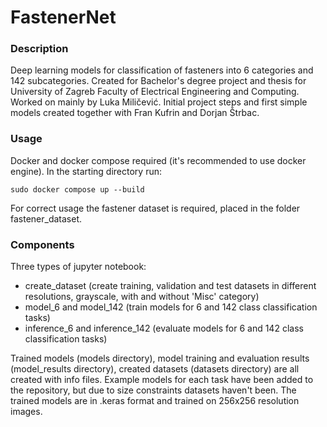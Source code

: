 # FastenerNet

### Description

Deep learning models for classification of fasteners into 6 categories and 142 subcategories.
Created for Bachelor's degree project and thesis for University of Zagreb Faculty of Electrical Engineering and Computing.
Worked on mainly by Luka Miličević. Initial project steps and first simple models created together with Fran Kufrin and Dorjan Štrbac.

### Usage

Docker and docker compose required (it's recommended to use docker engine). In the starting directory run:
```
sudo docker compose up --build
```
For correct usage the fastener dataset is required, placed in the folder fastener_dataset.

### Components

Three types of jupyter notebook:
- create_dataset (create training, validation and test datasets in different resolutions, grayscale, with and without 'Misc' category)
- model_6 and model_142 (train models for 6 and 142 class classification tasks)
- inference_6 and inference_142 (evaluate models for 6 and 142 class classification tasks)

Trained models (models directory), model training and evaluation results (model_results directory), created datasets (datasets directory) are all created with info files.
Example models for each task have been added to the repository, but due to size constraints datasets haven't been. 
The trained models are in .keras format and trained on 256x256 resolution images.
